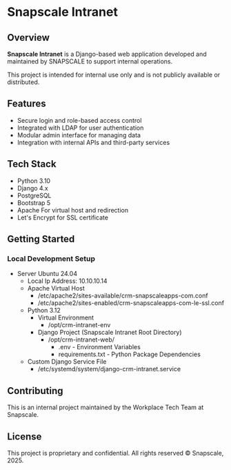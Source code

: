 # Snapscale Intranet
## Overview
**Snapscale Intranet** is a Django-based web application developed and maintained by SNAPSCALE to support internal operations.

This project is intended for internal use only and is not publicly available or distributed.

## Features
- Secure login and role-based access control
- Integrated with LDAP for user authentication
- Modular admin interface for managing data
- Integration with internal APIs and third-party services

## Tech Stack
- Python 3.10
- Django 4.x
- PostgreSQL
- Bootstrap 5
- Apache For virtual host and redirection
- Let's Encrypt for SSL certificate

## Getting Started

### Local Development Setup
- Server Ubuntu 24.04
  -  Local Ip Address: 10.10.10.14
  - Apache Virtual Host
    - /etc/apache2/sites-available/crm-snapscaleapps-com.conf
    - /etc/apache2/sites-enabled/crm-snapscaleapps-com-le-ssl.conf
  - Python 3.12
    - Virtual Environment
      - /opt/crm-intranet-env
    - Django Project (Snapscale Intranet Root Directory)    
      - /opt/crm-intranet-web/
        - .env - Environment Variables
        - requirements.txt - Python Package Dependencies
  - Custom Django Service File
    - /etc/systemd/system/django-crm-intranet.service

## Contributing
This is an internal project maintained by the Workplace Tech Team at Snapscale.

## License
This project is proprietary and confidential.
All rights reserved © Snapscale, 2025.

